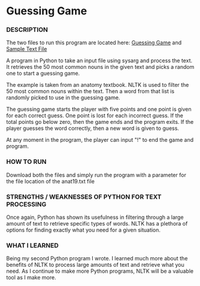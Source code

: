 # Guessing Game
### DESCRIPTION
The two files to run this program are located here: 
[Guessing Game](guessinggame.py) and [Sample Text File](anat19.txt)

A program in Python to take an input file using sysarg and process the text. It retrieves the 50 most common nouns in the given text and picks a random one to start a guessing game. 

The example is taken from an anatomy textbook. NLTK is used to filter the 50 most common nouns within the text. Then a word from that list is randomly picked to use in the guessing game. 

The guessing game starts the player with five points and one point is given for each correct guess. One point is lost for each incorrect guess. If the total points go below zero, then the game ends and the program exits. If the player guesses the word correctly, then a new word is given to guess.

At any moment in the program, the player can input "!" to end the game and program.

### HOW TO RUN
Download both the files and simply run the program with a parameter for the file location of the anat19.txt file

### STRENGTHS / WEAKNESSES OF PYTHON FOR TEXT PROCESSING
Once again, Python has shown its usefulness in filtering through a large amount of text to retrieve specific types of words. NLTK has a plethora of options for finding exactly what you need for a given situation.

### WHAT I LEARNED
Being my second Python program I wrote. I learned much more about the benefits of NLTK to process large amounts of text and retrieve what you need. As I continue to make more Python programs, NLTK will be a valuable tool as I make more. 
